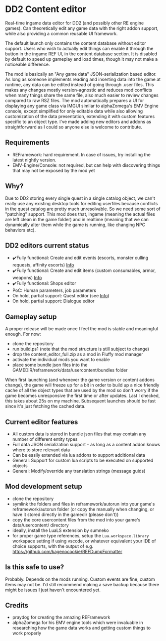 # DD2 Content editor
Real-time ingame data editor for DD2 (and possibly other RE engine games). Can theoretically edit any game data with the right addon support, while also providing a common reusable UI framework.

The default launch only contains the content database without editor support. Users who wish to actually edit things can enable it through the button in the ingame REF UI, in the content database section. It is disabled by default to speed up gameplay and load times, though it may not make a noticeable difference.

The mod is basically an "Any game data" JSON-serialization based editor. As long as someone implements reading and inserting data into the game at runtime, any data can be edited instead of going through .user files. This makes any changes mostly version-agnostic and reduces mod conflicts when many things share the same file, also much easier to review changes compared to raw RSZ files. The mod automatically prepares a UI for displaying any game class via IMGUI similar to alphaZomega's EMV Engine console, except simplified for only editable data while also allowing customization of the data presentation, extending it with custom features specific to an object type. I've made adding new editors and addons as straightforward as I could so anyone else is welcome to contribute.

## Requirements
- REFramework: hard requirement. In case of issues, try installing the latest nightly version.
- EMV-Engine/Console: not required, but can help with discovering things that may not be exposed by the mod yet

## Why?
Due to DD2 storing every single quest in a single catalog object, we can't really use any existing desktop tools for editing userfiles because conflicts in the quest catalog are pretty much unresolvable. So we need some sort of "patching" support. This mod does that, ingame (meaning the actual files are left clean in the game folder) and in realtime (meaning that we can dynamically alter them while the game is running, like changing NPC behaviors etc).

## DD2 editors current status
- ✔️Fully functional: Create and edit events (escorts, monster culling requests, affinity escorts) [Info](https://github.com/kagenocookie/dd2-content-editor/wiki/Events)
- ✔️Fully functional: Create and edit items (custom consumables, armor, weapons) [Info](https://github.com/kagenocookie/dd2-content-editor/wiki/Items)
- ✔️Fully functional: Shops editor
- PoC: Human parameters, job parameters
- On hold, partial support: Quest editor (see [Info](https://github.com/kagenocookie/dd2-content-editor/wiki/Quests))
- On hold, partial support: Dialogue editor

## Gameplay setup
A proper release will be made once I feel the mod is stable and meaningful enough. For now:
- clone the repository
- run build.ps1 (note that the mod structure is still subject to change)
- drop the content_editor_full.zip as a mod in Fluffy mod manager
- activate the individual mods you want to enable
- place some bundle json files into the GAMEDIR/reframework/data/usercontent/bundles folder

When first launching (and whenever the game version or content addons change), the game will freeze up for a bit in order to build up a nice friendly cache of all the object types that are used by the mod so don't worry if the game becomes unresponsive the first time or after updates. Last I checked, this takes about 25s on my machine. Subsequent launches should be fast since it's just fetching the cached data.

## Current editor features
- All custom data is stored in bundle json files that may contain any number of different entity types
- Full data JSON serialization support - as long as a content addon knows where to store relevant data
- Can be easily extended via lua addons to support additional data
- General: Support for custom lua scripts to be executed on supported objects
- General: Modify/override any translation strings (message guids)

## Mod development setup
- clone the repository
- symlink the folders and files in reframework/autorun into your game's reframework/autorun folder (or copy the manually when changing, or have it stored directly in the gamedir (please don't))
- copy the core usercontent files from the mod into your game's data/usercontent/ directory
- ideally, install the LuaLS extension by sumneko
- for proper game type references, setup the `Lua.workspace.library` workspace setting if using vscode, or whatever equivalent your IDE of choice supports, with the output of e.g. https://github.com/kagenocookie/REFDumpFormatter

## Is this safe to use?
Probably. Depends on the mods running. Custom events are fine, custom items may not be. I'd still recommend making a save backup because there might be issues I just haven't encountered yet.

## Credits
- praydog for creating the amazing REFramework
- alphaZomega for his EMV engine tools which were invaluable in researching how the game data works and getting custom things to work properly
